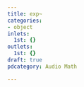 ```yaml
---
title: exp~
categories:
- object
inlets:
  1st: {}
outlets:
  1st: {}
draft: true
pdcategory: Audio Math

---
```


